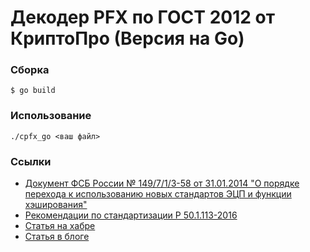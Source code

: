 # Декодер PFX по ГОСТ 2012 от КриптоПро (Версия на Go)

### Сборка
```
$ go build
```

### Использование
```
./cpfx_go <ваш файл>
```

### Ссылки
* [Документ ФСБ России № 149/7/1/3-58 от 31.01.2014 "О порядке перехода к использованию новых стандартов ЭЦП и функции хэширования"](https://tc26.ru/news/novosti-tk26/20022014-na-sayte-opublikovan-utve.html?sphrase_id=93)
* [Рекомендации по стандартизации Р 50.1.113-2016](https://tc26.ru/standard/rs/%D0%A0%2050.1.113-2016.pdf)
* [Статья на хабре](https://habr.com/ru/articles/693600/)
* [Статья в блоге](https://teletype.in/@li0ard/anticryptopro_p2)

